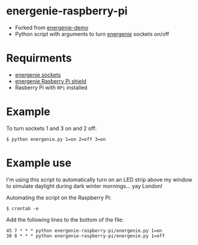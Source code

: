 # energenie-raspberry-pi
- Forked from [energenie-demo](https://github.com/MiniGirlGeek/energenie-demo)
- Python script with arguments to turn [energenie](https://energenie4u.co.uk) sockets on/off

# Requirments
- [energenie sockets](https://energenie4u.co.uk/catalogue/product/MIHO002)
- [energenie Rasberry Pi shield](https://energenie4u.co.uk/catalogue/product/ENER314-IR)
- Rasberry Pi with `RPi` installed

# Example
To turn sockets 1 and 3 on and 2 off:
```
$ python energenie.py 1=on 2=off 3=on
```

# Example use
I'm using this script to automatically turn on an LED strip above my window to simulate daylight during dark winter mornings... yay London!

Automating the script on the Raspberry Pi:
```
$ crontab -e
```
Add the following lines to the bottom of the file:
```
45 7 * * * python energenie-raspberry-pi/energenie.py 1=on
30 8 * * * python energenie-raspberry-pi/energenie.py 1=off
```
